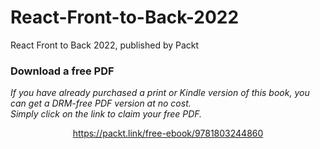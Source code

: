 # React-Front-to-Back-2022
React Front to Back 2022, published by Packt
### Download a free PDF

 <i>If you have already purchased a print or Kindle version of this book, you can get a DRM-free PDF version at no cost.<br>Simply click on the link to claim your free PDF.</i>
<p align="center"> <a href="https://packt.link/free-ebook/9781803244860">https://packt.link/free-ebook/9781803244860 </a> </p>